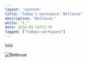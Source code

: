 ```yaml
---
layout: 'content'
title: "Today's workspace: Bellevue"
description: "Bellevue."
while: "l."
date: 2016-09-14T12:45
tagged: ["todays-workspace"]
---
```


hiiiii


![Bellevue](/img/today.JPG)